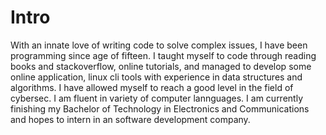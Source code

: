 
# Intro

With an innate love of writing code to solve complex issues, I have been programming since age of fifteen. I taught myself to code through reading books and stackoverflow, online tutorials, and managed to develop some online application, linux cli tools with experience in data structures and algorithms. I have allowed myself to reach a good level in the field of cybersec. I am fluent in variety of computer lannguages. I am currently finishing my Bachelor of Technology in Electronics and Communications and hopes to intern in an software development company.